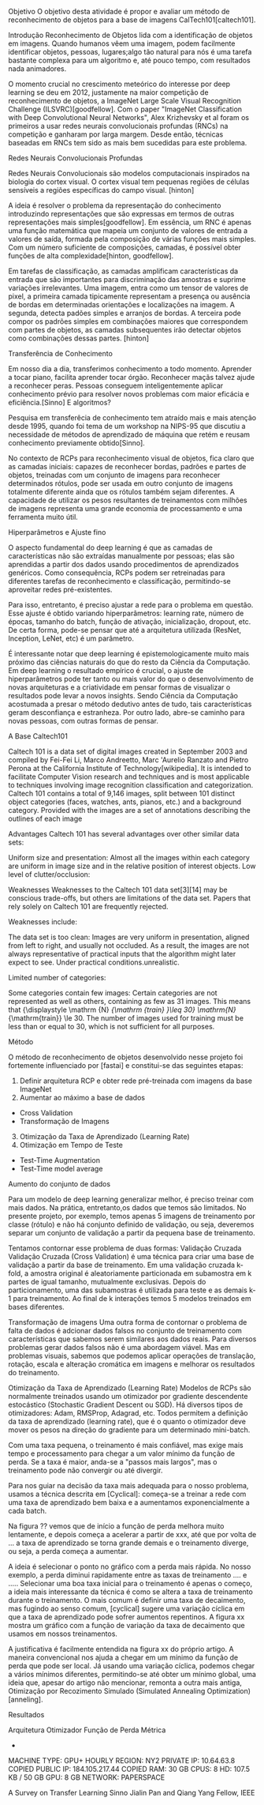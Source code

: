 

Objetivo
O objetivo desta atividade é propor e avaliar um método de reconhecimento de objetos para a base de imagens CalTech101[caltech101].


Introdução
Reconhecimento de Objetos lida com a identificação de objetos em imagens. Quando humanos vêem uma imagem, podem facilmente identificar objetos, pessoas, lugares;algo tão natural para nós é uma tarefa bastante complexa para um algoritmo e, até pouco tempo, com resultados nada animadores.

O momento crucial no crescimento meteórico do interesse por deep learning se deu em 2012, justamente na maior competição de reconhecimento de objetos, a  ImageNet Large Scale Visual Recognition Challenge  (ILSVRC)[goodfellow]. Com o paper "ImageNet Classification with Deep Convolutional Neural Networks", Alex Krizhevsky et al foram os primeiros a usar redes neurais convolucionais profundas (RNCs) na competição e ganharam por larga margem. Desde então, técnicas baseadas em RNCs tem sido as mais bem sucedidas para este problema.

Redes Neurais Convolucionais Profundas

Redes Neurais Convolucionais são modelos computacionais inspirados na biologia do cortex visual. O cortex visual tem pequenas regiões de células sensíveis a regiões específicas do campo visual. [hinton]

A ideia é resolver o problema da representação do conhecimento introduzindo representações que são expressas em termos de outras representações mais simples[goodfellow]. Em essência, um RNC é apenas uma função matemática que mapeia um conjunto de valores de entrada a valores de saída, formada pela composição de várias funções mais simples.  Com um número suficiente de composições, camadas, é possível obter funções de alta complexidade[hinton, goodfellow]. <imagem convolutional>

Em tarefas de classificação, as camadas amplificam características da entrada que são importantes para discriminação das amostras e suprime variações irrelevantes. Uma imagem, entra como um tensor de valores de pixel,  a primeira camada tipicamente representam a presença ou ausência de bordas em determinadas orientações e localizações na imagem. A segunda, detecta padões simples e arranjos de bordas. A terceira pode compor os padrões simples em combinações maiores que correspondem com partes de objetos, as camadas subsequentes irão detectar objetos como combinações dessas partes. [hinton]

Transferência de Conhecimento

Em nosso dia a dia, transferimos conhecimento a todo momento. Aprender a tocar piano, facilita aprender tocar órgão. Reconhecer maçãs talvez ajude a reconhecer peras. Pessoas conseguem inteligentemente aplicar conhecimento prévio para resolver novos problemas com maior eficácia e eficiência.[Sinno] E algoritmos?

Pesquisa em transferêcia de conhecimento tem atraído mais e mais atenção desde 1995, quando foi tema de  um workshop na NIPS-95 que discutiu a necessidade de métodos de aprendizado de máquina que retém e reusam conhecimento previamente obtido[Sinno]. 

No contexto de RCPs para reconhecimento visual de objetos, fica claro que as camadas iniciais: capazes de reconhecer bordas, padrões e partes de objetos, treinadas com um conjunto de imagens para reconhecer determinados rótulos, pode ser usada em outro conjunto de imagens totalmente diferente ainda que os rótulos também sejam diferentes. A capacidade de utilizar os pesos resultantes de treinamentos com milhões de imagens representa uma grande economia de processamento e uma ferramenta muito útil. 


Hiperparâmetros e Ajuste fino

O aspecto fundamental do deep learning é que as camadas de características não são extraídas manualmente por pessoas; elas são aprendidas a partir dos dados usando procedimentos de aprendizados genéricos. Como consequência, RCPs podem ser retreinadas para diferentes tarefas de reconhecimento e classificação, permitindo-se aproveitar redes pré-existentes. <imagem ml vs dl>

Para isso, entretanto, é preciso ajustar a rede para o problema em questão. Esse ajuste é obtido variando hiperparâmetros: learning rate, número de épocas, tamanho do batch, função de ativação, inicialização, dropout, etc. De certa forma, pode-se pensar que até a arquitetura utilizada (ResNet, Inception, LeNet, etc) é um parâmetro.  

É interessante notar que deep learning é epistemologicamente muito mais próximo das ciências naturais do que do resto da Ciência da Computação.  Em deep learning o resultado empírico é crucial, o ajuste de hiperparâmetros pode ter tanto ou mais valor do que o desenvolvimento de novas arquiteturas e a criatividade em pensar formas de visualizar o resultados pode levar a novos insights. Sendo Ciência da Computação acostumada a presar o método dedutivo antes de tudo, tais características geram desconfiança e estranheza.  Por outro lado, abre-se caminho para novas pessoas, com outras formas de pensar.

A Base Caltech101

Caltech 101 is a data set of digital images created in September 2003 and compiled by Fei-Fei Li, Marco Andreetto, Marc 'Aurelio Ranzato and Pietro Perona at the California Institute of Technology[wikipedia]. It is intended to facilitate Computer Vision research and techniques and is most applicable to techniques involving image recognition classification and categorization. Caltech 101 contains a total of 9,146 images, split between 101 distinct object categories (faces, watches, ants, pianos, etc.) and a background category. Provided with the images are a set of annotations describing the outlines of each image

Advantages
Caltech 101 has several advantages over other similar data sets:

Uniform size and presentation:
Almost all the images within each category are uniform in image size and in the relative position of interest objects. 
Low level of clutter/occlusion:

Weaknesses
Weaknesses to the Caltech 101 data set[3][14] may be conscious trade-offs, but others are limitations of the data set. Papers that rely solely on Caltech 101 are frequently rejected.

Weaknesses include:

The data set is too clean: Images are very uniform in presentation, aligned from left to right, and usually not occluded. As a result, the images are not always representative of practical inputs that the algorithm might later expect to see. Under practical conditions.unrealistic.

Limited number of categories:

Some categories contain few images:
Certain categories are not represented as well as others, containing as few as 31 images.
This means that {\displaystyle \mathrm {N} _{\mathrm {train} }\leq 30} \mathrm{N}_{\mathrm{train}} \le 30. The number of images used for training must be less than or equal to 30, which is not sufficient for all purposes.


Método

O método de reconhecimento de objetos desenvolvido nesse projeto foi fortemente influenciado por [fastai] e constitui-se das seguintes etapas:
1. Definir arquitetura RCP e obter rede pré-treinada com imagens da base ImageNet
2. Aumentar ao máximo a base de dados
  - Cross Validation
  - Transformação de Imagens
3. Otimização da Taxa de Aprendizado (Learning Rate)
4. Otimização em Tempo de Teste
  - Test-Time Augmentation
  - Test-Time model average


Aumento do conjunto de dados

Para um modelo de deep learning generalizar melhor, é preciso treinar com mais dados. Na prática, entretanto,os dados que temos são limitados. No presente projeto, por exemplo, temos apenas 5 imagens de treinamento por classe (rótulo) e não há conjunto definido de validação, ou seja, deveremos separar um conjunto de validação a partir da pequena base de treinamento.  

Tentamos contornar esse problema de duas formas:
Validação Cruzada
Validação Cruzada (Cross Validation) é uma técnica para criar uma base de validação a partir da base de treinamento. Em uma validação cruzada k-fold, a amostra original é aleatoriamente particionada em subamostra em k partes de igual tamanho, mutualmente exclusivas.  Depois do particionamento, uma das subamostras é utilizada para teste e as demais k-1 para treinamento. Ao final de k interações temos 5 modelos treinados em bases diferentes.
<imagem>

Transformação de imagens
Uma outra forma de contornar o problema de falta de dados é adcionar dados falsos no conjunto de treinamento com características que sabemos serem similares aos dados reais. Para diversos problemas gerar dados falsos não é uma abordagem viável. Mas em problemas visuais, sabemos que podemos aplicar operações de translação, rotação, escala e alteração cromática em imagens e melhorar os resultados do treinamento.
<imagem>

Otimização da Taxa de Aprendizado (Learning Rate)
Modelos de RCPs são normalmente treinados usando um otimizador por gradiente descendente estocástico (Stochastic Gradient Descent ou SGD). Há diversos tipos de otimizadores: Adam, RMSProp, Adagrad, etc. Todos permitem a definição da taxa de aprendizado (learning rate), que é o quanto o otimizador deve mover os pesos na direção do gradiente para um determinado mini-batch.

Com uma taxa pequena, o treinamento é mais confiável, mas exige mais tempo e processamento para chegar a um valor mínimo da função de perda. Se a taxa é maior, anda-se a "passos mais largos", mas o treinamento pode não convergir ou até divergir. 

Para nos guiar na decisão da taxa mais adequada para o nosso problema, usamos a técnica descrita em [Cyclical]: começa-se a treinar a rede com uma taxa de aprendizado bem baixa e a aumentamos exponencialmente a cada batch. 

Na figura ?? vemos que de início a função de perda melhora muito lentamente, e depois começa a acelerar a partir de xxx, até que por volta de ... a taxa de aprendizado se torna grande demais e o treinamento diverge, ou seja, a perda começa a aumentar. 

A ideia é selecionar o ponto no gráfico com a perda mais rápida. No nosso exemplo, a perda diminui rapidamente entre as taxas de treinamento .... e ..... Selecionar uma boa taxa inicial para o treinamento é apenas o começo, a ideia mais interessante da técnica é como se altera a taxa de treinamento durante o treinamento.  O mais comum é definir uma taxa de decaimento, mas fugindo ao senso comum, [cyclical] sugere uma variação cíclica em que a taxa de aprendizado pode sofrer aumentos repentinos. A figura xx mostra um gráfico com a função de variação da taxa de decaimento que usamos em nossos treinamentos.

A justificativa é facilmente entendida na figura xx do próprio artigo.  A maneira convencional nos ajuda a chegar em um mínimo da função de perda que pode ser local. Já usando uma variação cíclica, podemos chegar a vários mínimos diferentes, permitindo-se até obter um mínimo global, uma ideia que, apesar do artigo não mencionar, remonta a outra mais antiga, Otimização por Recozimento Simulado (Simulated Annealing Optimization)[anneling].






Resultados

Arquitetura
Otimizador
Função de Perda
Métrica

-

MACHINE TYPE: GPU+ HOURLY
REGION: NY2
PRIVATE IP: 
10.64.63.8
COPIED
PUBLIC IP: 
184.105.217.44
COPIED
RAM: 30 GB
CPUS: 8
HD: 107.5 KB / 50 GB
GPU: 8 GB
NETWORK: PAPERSPACE




A Survey on Transfer Learning
Sinno Jialin Pan and Qiang Yang Fellow, IEEE